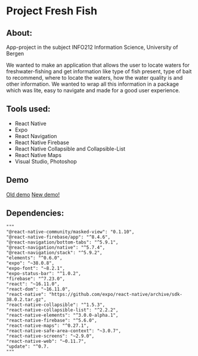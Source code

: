 # Project Fresh Fish

## About: 

App-project in the subject INFO212
Information Science, University of Bergen

We wanted to make an application that allows the user to locate waters 
for freshwater-fishing and get information like type of fish present,
type of bait to recommend, where to locate the waters, how the water quality is
and other information. We wanted to wrap all this information in a package which
was lite, easy to navigate and made for a good user experience.

## Tools used:

- React Native
- Expo
- React Navigation
- React Native Firebase
- React Native Collapsible and Collapsible-List
- React Native Maps
- Visual Studio, Photoshop

## Demo

[Old demo](https://i.imgur.com/MLKB3Uw.mp4) 
[New demo!](https://i.imgur.com/1meSNK4.mp4)




## Dependencies:
    """
    "@react-native-community/masked-view": "0.1.10",
    "@react-native-firebase/app": "^8.4.6",
    "@react-navigation/bottom-tabs": "^5.9.1",
    "@react-navigation/native": "^5.7.4",
    "@react-navigation/stack": "^5.9.2",
    "elements": "^0.6.0",
    "expo": "~38.0.8",
    "expo-font": "~8.2.1",
    "expo-status-bar": "^1.0.2",
    "firebase": "^7.23.0",
    "react": "~16.11.0",
    "react-dom": "~16.11.0",
    "react-native": "https://github.com/expo/react-native/archive/sdk-38.0.2.tar.gz",
    "react-native-collapsible": "^1.5.3",
    "react-native-collapsible-list": "^2.2.2",
    "react-native-elements": "^3.0.0-alpha.1",
    "react-native-firebase": "^5.6.0",
    "react-native-maps": "^0.27.1",
    "react-native-safe-area-context": "~3.0.7",
    "react-native-screens": "~2.9.0",
    "react-native-web": "~0.11.7",
    "update": "^0.7.
    """
